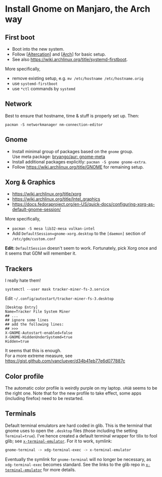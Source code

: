 # Install Gnome on Manjaro, the Arch way

[Altercation]: https://wiki.archlinux.org/title/Installation_guide
[Arch]: https://wiki.archlinux.org/title/Installation_guide

## First boot

- Boot into the new system.
- Follow [[Altercation]] and [[Arch]] for basic setup.
- See also https://wiki.archlinux.org/title/systemd-firstboot. 

More specifically, 
  * remove existing setup, e.g. `mv /etc/hostname /etc/hostname.orig`
  * use `systemd-firstboot`
  * use `*ctl` commands by `systemd`

## Network

Best to ensure that hostname, time & stuff is properly set up. Then:
```
pacman -S networkmanager nm-connection-editor
```

## Gnome

- Install minimal group of packages based on the `gnome` group. <br>
  Use meta package: [bryango/aur: gnome-meta](https://github.com/bryango/aur/tree/gnome-meta)
- Install additional packages explicitly: `pacman -S gnome gnome-extra`. 
- Follow https://wiki.archlinux.org/title/GNOME for remaining setup. 

## Xorg & Graphics

- https://wiki.archlinux.org/title/xorg
- https://wiki.archlinux.org/title/Intel_graphics
- https://docs.fedoraproject.org/en-US/quick-docs/configuring-xorg-as-default-gnome-session/

More specifically,
- `pacman -S mesa lib32-mesa vulkan-intel`
- Add `DefaultSession=gnome-xorg.desktop` to the `[daemon]` section of `/etc/gdm/custom.conf`

**Edit:** `DefaultSession` doesn't seem to work. Fortunately, pick Xorg once and it seems that GDM will remember it.

## Trackers

I really hate them!
```
systemctl --user mask tracker-miner-fs-3.service
```
Edit `~/.config/autostart/tracker-miner-fs-3.desktop`
```desktop
[Desktop Entry]
Name=Tracker File System Miner
## ...
## ignore some lines
## add the following lines:
## >>>
X-GNOME-Autostart-enabled=false
X-GNOME-HiddenUnderSystemd=true
Hidden=true
```
It seems that this is enough. <br>
For a more extreme measure, see https://gist.github.com/vancluever/d34b41eb77e6d077887c

## Color profile

The automatic color profile is weirdly purple on my laptop. `sRGB` seems to be the right one. Note that for the new profile to take effect, some apps (including firefox) need to be restarted. 

## Terminals

Default terminal emulators are hard coded in glib. This is the terminal that gnome uses to open the `.desktop` files (those including the setting `Terminal=true`). I've hence created a default terminal wrapper for tilix to fool glib; see [`x-terminal-emulator`](/cheznous/bin/x-terminal-emulator). For it to work, symlink:

```bash
gnome-terminal -> xdg-terminal-exec -> x-terminal-emulator
```

Eventually the symlink for `gnome-terminal` will no longer be necessary, as `xdg-terminal-exec` becomes standard. See the links to the glib repo in [`x-terminal-emulator`](/cheznous/bin/x-terminal-emulator) for more details. 
